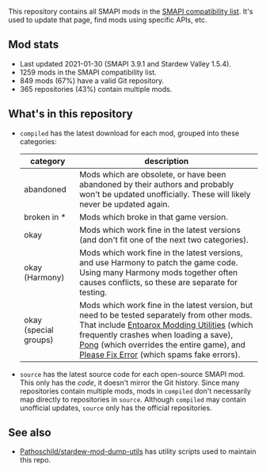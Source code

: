This repository contains all SMAPI mods in the [SMAPI compatibility list](https://stardewvalleywiki.com/Modding:SMAPI_compatibility).
It's used to update that page, find mods using specific APIs, etc.

## Mod stats
* Last updated 2021-01-30 (SMAPI 3.9.1 and Stardew Valley 1.5.4).
* 1259 mods in the SMAPI compatibility list.
* 849 mods (67%) have a valid Git repository.
* 365 repositories (43%) contain multiple mods.

## What's in this repository
* `compiled` has the latest download for each mod, grouped into these categories:

  category       | description
  -------------- | -----------
  abandoned      | Mods which are obsolete, or have been abandoned by their authors and probably won't be updated unofficially. These will likely never be updated again.
  broken in \*   | Mods which broke in that game version.
  okay           | Mods which work fine in the latest versions (and don't fit one of the next two categories).
  okay (Harmony) | Mods which work fine in the latest versions, and use Harmony to patch the game code. Using many Harmony mods together often causes conflicts, so these are separate for testing.
  okay (special groups) | Mods which work fine in the latest version, but need to be tested separately from other mods. That include [Entoarox Modding Utilities](https://www.nexusmods.com/stardewvalley/mods/5521) (which frequently crashes when loading a save), [Pong](https://www.nexusmods.com/stardewvalley/mods/1994) (which overrides the entire game), and [Please Fix Error](https://www.nexusmods.com/stardewvalley/mods/6492) (which spams fake errors).

* `source` has the latest source code for each open-source SMAPI mod. This only has the _code_, it
  doesn't mirror the Git history. Since many repositories contain multiple mods, mods in `compiled`
  don't necessarily map directly to repositories in `source`. Although `compiled` may contain
  unofficial updates, `source` only has the official repositories.

## See also
* [Pathoschild/stardew-mod-dump-utils](https://github.com/Pathoschild/stardew-mod-dump-utils) has
  utility scripts used to maintain this repo.
